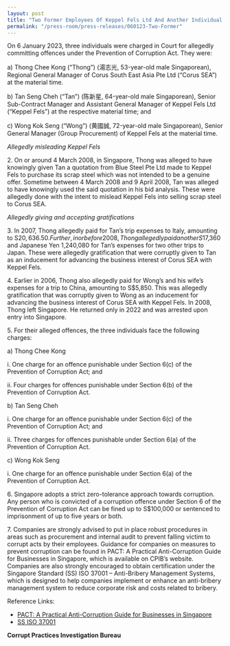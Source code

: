 ```yaml
---
layout: post
title: "Two Former Employees Of Keppel Fels Ltd And Another Individual Charged For Corruption"
permalink: "/press-room/press-releases/060123-Two-Former"
---
```

On 6 January 2023, three individuals were charged in Court for allegedly committing offences under the Prevention of Corruption Act. They were:

a) Thong Chee Kong (“Thong”) (湯志光, 53-year-old male Singaporean), Regional General Manager of Corus South East Asia Pte Ltd (“Corus SEA”) at the material time. 

b) Tan Seng Cheh (“Tan”) (陈新星, 64-year-old male Singaporean), Senior Sub-Contract Manager and Assistant General Manager of Keppel Fels Ltd (“Keppel Fels”) at the respective material time; and

c) Wong Kok Seng (“Wong”) (黄國誠, 72-year-old male Singaporean), Senior General Manager (Group Procurement) of Keppel Fels at the material time. 

*Allegedly misleading Keppel Fels*  

2\. On or around 4 March 2008, in Singapore, Thong was alleged to have knowingly given Tan a quotation from Blue Steel Pte Ltd made to Keppel Fels to purchase its scrap steel which was not intended to be a genuine offer. Sometime between 4 March 2008 and 9 April 2008, Tan was alleged to have knowingly used the said quotation in his bid analysis. These were allegedly done with the intent to mislead Keppel Fels into selling scrap steel to Corus SEA.

*Allegedly giving and accepting gratifications*

3\. In 2007, Thong allegedly paid for Tan’s trip expenses to Italy, amounting to S$20,636.50. Further, in or before 2008, Thong allegedly paid another S$17,360 and Japanese Yen 1,240,080 for Tan’s expenses for two other trips to Japan. These were allegedly gratification that were corruptly given to Tan as an inducement for advancing the business interest of Corus SEA with Keppel Fels. 

4\. Earlier in 2006, Thong also allegedly paid for Wong’s and his wife’s expenses for a trip to China, amounting to S$5,850. This was allegedly gratification that was corruptly given to Wong as an inducement for advancing the business interest of Corus SEA with Keppel Fels. In 2008, Thong left Singapore. He returned only in 2022 and was arrested upon entry into Singapore.

5\. For their alleged offences, the three individuals face the following charges:

a) Thong Chee Kong 

i. One charge for an offence punishable under Section 6(c) of the Prevention of Corruption Act; and

ii. Four charges for offences punishable under Section 6(b) of the Prevention of Corruption Act.

b) Tan Seng Cheh 

i. One charge for an offence punishable under Section 6(c) of the Prevention of Corruption Act; and

ii. Three charges for offences punishable under Section 6(a) of the Prevention of Corruption Act.

c) Wong Kok Seng

i. One charge for an offence punishable under Section 6(a) of the Prevention of Corruption Act.

6\. Singapore adopts a strict zero-tolerance approach towards corruption. Any person who is convicted of a corruption offence under Section 6 of the Prevention of Corruption Act can be fined up to S$100,000 or sentenced to imprisonment of up to five years or both.

7\. Companies are strongly advised to put in place robust procedures in areas such as procurement and internal audit to prevent falling victim to corrupt acts by their employees. Guidance for companies on measures to prevent corruption can be found in PACT: A Practical Anti-Corruption Guide for Businesses in Singapore, which is available on CPIB’s website. Companies are also strongly encouraged to obtain certification under the Singapore Standard (SS) ISO 37001 – Anti-Bribery Management Systems, which is designed to help companies implement or enhance an anti-bribery management system to reduce corporate risk and costs related to bribery.

Reference Links:

* [PACT: A Practical Anti-Corruption Guide for Businesses in Singapore](/research-room/publications/anti-corruption-guide-for-businesses/)<br>
* [SS ISO 37001](/research-room/publications/ss-iso-37001/)

**Corrupt Practices Investigation Bureau**
